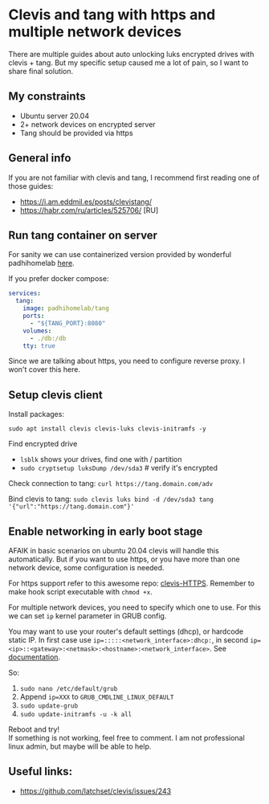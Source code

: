 # Clevis and tang with https and multiple network devices
There are multiple guides about auto unlocking luks encrypted drives with clevis + tang.
But my specific setup caused me a lot of pain, so I want to share final solution.

## My constraints
- Ubuntu server 20.04
- 2+ network devices on encrypted server
- Tang should be provided via https

## General info
If you are not familiar with clevis and tang, I recommend first reading one of those guides:
- https://i.am.eddmil.es/posts/clevistang/
- https://habr.com/ru/articles/525706/ [RU]

## Run tang container on server
For sanity we can use containerized version provided by wonderful 
padhihomelab [here](https://hub.docker.com/r/padhihomelab/tang).

If you prefer docker compose:
```yaml
services:
  tang:
    image: padhihomelab/tang
    ports:
      - "${TANG_PORT}:8080"
    volumes:
      - ./db:/db
    tty: true
```

Since we are talking about https, you need to configure reverse proxy. I won't cover this here.

## Setup clevis client
Install packages:
```shell
sudo apt install clevis clevis-luks clevis-initramfs -y
```

Find encrypted drive
- `lsblk` shows your drives, find one with / partition
- `sudo cryptsetup luksDump /dev/sda3` # verify it's encrypted 

Check connection to tang: `curl https://tang.domain.com/adv`

Bind clevis to tang: `sudo clevis luks bind -d /dev/sda3 tang '{"url":"https://tang.domain.com"}'`

## Enable networking in early boot stage
AFAIK in basic scenarios on ubuntu 20.04 clevis will handle this automatically.
But if you want to use https, or you have more than one network device, some configuration is needed.

For https support refer to this awesome repo: [clevis-HTTPS](https://github.com/francsw/clevis-HTTPS).
Remember to make hook script executable with `chmod +x`.

For multiple network devices, you need to specify which one to use. 
For this we can set `ip` kernel parameter in GRUB config.

You may want to use your router's default settings (dhcp), or hardcode static IP. 
In first case use `ip=:::::<network_interface>:dhcp:`, in second 
`ip=<ip>::<gateway>:<netmask>:<hostname>:<network_interface>`.
See [documentation](https://www.kernel.org/doc/Documentation/filesystems/nfs/nfsroot.txt).

So:
1. `sudo nano /etc/default/grub`
2. Append `ip=XXX` to `GRUB_CMDLINE_LINUX_DEFAULT`
3. `sudo update-grub`
4. `sudo update-initramfs -u -k all`

Reboot and try!   
If something is not working, feel free to comment. I am not professional linux admin,
but maybe will be able to help. 

## Useful links:
- https://github.com/latchset/clevis/issues/243